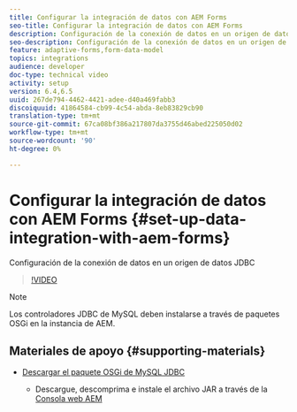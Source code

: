 ```yaml
---
title: Configurar la integración de datos con AEM Forms
seo-title: Configurar la integración de datos con AEM Forms
description: Configuración de la conexión de datos en un origen de datos JDBC
seo-description: Configuración de la conexión de datos en un origen de datos JDBC
feature: adaptive-forms,form-data-model
topics: integrations
audience: developer
doc-type: technical video
activity: setup
version: 6.4,6.5
uuid: 267de794-4462-4421-adee-d40a469fabb3
discoiquuid: 41864584-cb99-4c54-abda-8eb83829cb90
translation-type: tm+mt
source-git-commit: 67ca08bf386a217807da3755d46abed225050d02
workflow-type: tm+mt
source-wordcount: '90'
ht-degree: 0%

---
```



# Configurar la integración de datos con AEM Forms {#set-up-data-integration-with-aem-forms}

Configuración de la conexión de datos en un origen de datos JDBC

>[!VIDEO](https://video.tv.adobe.com/v/17724/?quality=9&learn=on)

>[!NOTE]
>
>Los controladores JDBC de MySQL deben instalarse a través de paquetes OSGi en la instancia de AEM.

## Materiales de apoyo {#supporting-materials}

* [Descargar el paquete OSGi de MySQL JDBC](https://dev.mysql.com/downloads/connector/j/)

   * Descargue, descomprima e instale el archivo JAR a través de la [Consola web AEM](http://localhost:4502/system/console/bundles)

